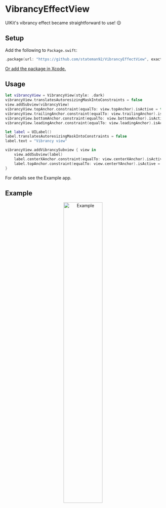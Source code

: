 # VibrancyEffectView
UIKit's vibrancy effect became straightforward to use! 😌

## Setup

Add the following to `Package.swift`:

```swift
.package(url: "https://github.com/stateman92/VibrancyEffectView", exact: .init(0, 0, 1))
```

[Or add the package in Xcode.](https://developer.apple.com/documentation/xcode/adding-package-dependencies-to-your-app)

## Usage

```swift
let vibrancyView = VibrancyView(style: .dark)
vibrancyView.translatesAutoresizingMaskIntoConstraints = false
view.addSubview(vibrancyView)
vibrancyView.topAnchor.constraint(equalTo: view.topAnchor).isActive = true
vibrancyView.trailingAnchor.constraint(equalTo: view.trailingAnchor).isActive = true
vibrancyView.bottomAnchor.constraint(equalTo: view.bottomAnchor).isActive = true
vibrancyView.leadingAnchor.constraint(equalTo: view.leadingAnchor).isActive = true

let label = UILabel()
label.translatesAutoresizingMaskIntoConstraints = false
label.text = "Vibrancy view"

vibrancyView.addVibrancySubview { view in
    view.addSubview(label)
    label.centerXAnchor.constraint(equalTo: view.centerXAnchor).isActive = true
    label.topAnchor.constraint(equalTo: view.centerYAnchor).isActive = true
}
```

For details see the Example app.

## Example

<p style="text-align:center;"><img src="https://github.com/stateman92/VibrancyEffectView/blob/main/Resources/screenshot.png?raw=true" width="50%" alt="Example"></p>
